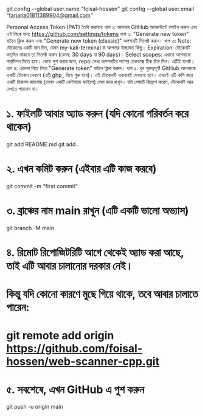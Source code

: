 git config --global user.name "foisal-hossen"
git config --global user.email "farjana01811389904@gmail.com"

Personal Access Token (PAT) তৈরি করবেন:
ধাপ ১: আপনার GitHub অ্যাকাউন্টে লগইন করুন এবং এই লিঙ্কে যান: https://github.com/settings/tokens
ধাপ ২: "Generate new token" বাটনে ক্লিক করুন এবং "Generate new token (classic)" অপশনটি সিলেক্ট করুন।
ধাপ ৩:
Note: টোকেনের একটি নাম দিন, যেমন my-kali-terminal বা আপনার ইচ্ছামত কিছু।
Expiration: টোকেনটি কতদিন থাকবে তা সিলেক্ট করুন (যেমন: 30 days বা 90 days)।
Select scopes: এখানে আপনাকে পারমিশন দিতে হবে। কোড পুশ করার জন্য, repo লেখা অপশনটির পাশের চেকবক্সে টিক চিহ্ন দিন। এটিই যথেষ্ট।
ধাপ ৪: একদম নিচে গিয়ে "Generate token" বাটনে ক্লিক করুন।
ধাপ ৫: খুব গুরুত্বপূর্ণ!
GitHub আপনাকে একটি টোকেন দেখাবে (এটি ghp_ দিয়ে শুরু হবে)।
এই টোকেনটি একবারই দেখানো হবে। এখনই এটি কপি করে একটি নিরাপদ জায়গায় (যেমন একটি নোটপ্যাড ফাইলে) সেভ করে রাখুন। যদি পেজটি রিফ্রেশ করেন, টোকেনটি আর দেখতে পারবেন না।

# ১. ফাইলটি আবার অ্যাড করুন (যদি কোনো পরিবর্তন করে থাকেন)
git add README.md
git add .

# ২. এখন কমিট করুন (এইবার এটি কাজ করবে)
git commit -m "first commit"

# ৩. ব্রাঞ্চের নাম main রাখুন (এটি একটি ভালো অভ্যাস)
git branch -M main

# ৪. রিমোট রিপোজিটরিটি আগে থেকেই অ্যাড করা আছে, তাই এটি আবার চালানোর দরকার নেই।
# কিন্তু যদি কোনো কারণে মুছে গিয়ে থাকে, তবে আবার চালাতে পারেন:
# git remote add origin https://github.com/foisal-hossen/web-scanner-cpp.git

# ৫. সবশেষে, এখন GitHub এ পুশ করুন
git push -u origin main

